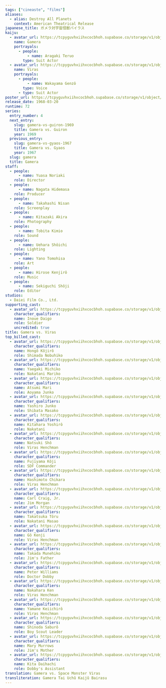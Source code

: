 ```yaml
---
tags: ["cineaste", "films"]
aliases:
  - alias: Destroy All Planets
    context: American Theatrical Release
japanese_title: ガメラ対宇宙怪獣バイラス
kaiju:
  - avatar_url: https://tcpyguvhxiihxcocbhoh.supabase.co/storage/v1/object/public/godzilla-cineaste-public/content/films/gamera-vs-viras-1968/kaiju-avatars/teruo-aragaki-0.jpg?t=2023-09-01T02%3A53%3A05.810Z
    name: Gamera
    portrayals:
      - people:
          - name: Aragaki Teruo
        type: Suit Actor
  - avatar_url: https://tcpyguvhxiihxcocbhoh.supabase.co/storage/v1/object/public/godzilla-cineaste-public/content/films/gamera-vs-viras-1968/kaiju-avatars/genzo-wakayama-0.jpg?t=2023-09-01T02%3A52%3A46.313Z
    name: Viras
    portrayals:
      - people:
          - name: Wakayama Genzô
        type: Voice
      - type: Suit Actor
poster_url: https://tcpyguvhxiihxcocbhoh.supabase.co/storage/v1/object/public/godzilla-cineaste-public/content/films/gamera-vs-viras-1968/posters/gamera-vs-viras-1968.jpg
release_date: 1968-03-20
runtime: 72
series:
  entry_number: 4
  next_entry:
    slug: gamera-vs-guiron-1969
    title: Gamera vs. Guiron
    year: 1969
  previous_entry:
    slug: gamera-vs-gyaos-1967
    title: Gamera vs. Gyaos
    year: 1967
  slug: gamera
  title: Gamera
staff:
  - people:
      - name: Yuasa Noriaki
    role: Director
  - people:
      - name: Nagata Hidemasa
    role: Producer
  - people:
      - name: Takahashi Nisan
    role: Screenplay
  - people:
      - name: Kitazaki Akira
    role: Photography
  - people:
      - name: Tobita Kimio
    role: Sound
  - people:
      - name: Uehara Shôichi
    role: Lighting
  - people:
      - name: Yano Tomohisa
    role: Art
  - people:
      - name: Hirose Kenjirô
    role: Music
  - people:
      - name: Sekiguchi Shôji
    role: Editor
studios:
  - Daiei Film Co., Ltd.
supporting_cast:
  - avatar_url: https://tcpyguvhxiihxcocbhoh.supabase.co/storage/v1/object/public/godzilla-cineaste-public/content/films/gamera-vs-viras-1968/cast-avatars/daigo-inoue-0.jpg
    character_qualifiers:
    name: Inoue Daigo
    role: Soldier
    uncredited: true
title: Gamera vs. Viras
top_billed_cast:
  - avatar_url: https://tcpyguvhxiihxcocbhoh.supabase.co/storage/v1/object/public/godzilla-cineaste-public/content/films/gamera-vs-viras-1968/cast-avatars/kojiro-hongo-0.jpg
    character_qualifiers:
    name: Hongô Kôjirô
    role: Shimada Nobuhiko
  - avatar_url: https://tcpyguvhxiihxcocbhoh.supabase.co/storage/v1/object/public/godzilla-cineaste-public/content/films/gamera-vs-viras-1968/cast-avatars/michiko-yaegaki-0.jpg
    character_qualifiers:
    name: Yaegaki Michiko
    role: Nakatani Mariko
  - avatar_url: https://tcpyguvhxiihxcocbhoh.supabase.co/storage/v1/object/public/godzilla-cineaste-public/content/films/gamera-vs-viras-1968/cast-avatars/mari-atsumi-0.jpg
    character_qualifiers:
    name: Atsumi Mari
    role: Aoyama Junko
  - avatar_url: https://tcpyguvhxiihxcocbhoh.supabase.co/storage/v1/object/public/godzilla-cineaste-public/content/films/gamera-vs-viras-1968/cast-avatars/junko-yashiro-0.jpg
    character_qualifiers:
    name: Yashiro Junko
    role: Shibata Masako
  - avatar_url: https://tcpyguvhxiihxcocbhoh.supabase.co/storage/v1/object/public/godzilla-cineaste-public/content/films/gamera-vs-viras-1968/cast-avatars/yoshiro-kitahara-0.jpg
    character_qualifiers:
    name: Kitahara Yoshirô
    role: Nakatani
  - avatar_url: https://tcpyguvhxiihxcocbhoh.supabase.co/storage/v1/object/public/godzilla-cineaste-public/content/films/gamera-vs-viras-1968/cast-avatars/sho-natsuki-0.jpg
    character_qualifiers:
    name: Natsuki Shô
    role: Viras Henchman
  - avatar_url: https://tcpyguvhxiihxcocbhoh.supabase.co/storage/v1/object/public/godzilla-cineaste-public/content/films/gamera-vs-viras-1968/cast-avatars/koji-fujiyama-0.jpg
    character_qualifiers:
    name: Fujiyama Kôji
    role: SDF Commander
  - avatar_url: https://tcpyguvhxiihxcocbhoh.supabase.co/storage/v1/object/public/godzilla-cineaste-public/content/films/gamera-vs-viras-1968/cast-avatars/chikara-hashimoto-0.jpg
    character_qualifiers:
    name: Hashimoto Chikara
    role: Viras Henchman
  - avatar_url: https://tcpyguvhxiihxcocbhoh.supabase.co/storage/v1/object/public/godzilla-cineaste-public/content/films/gamera-vs-viras-1968/cast-avatars/carl-craig-jr-0.jpg
    character_qualifiers:
    name: Carl Craig, Jr.
    role: Jim Morgan
  - avatar_url: https://tcpyguvhxiihxcocbhoh.supabase.co/storage/v1/object/public/godzilla-cineaste-public/content/films/gamera-vs-viras-1968/cast-avatars/toru-takatsuka-0.jpg
    character_qualifiers:
    name: Takatsuka Tôru
    role: Nakatani Masao
  - avatar_url: https://tcpyguvhxiihxcocbhoh.supabase.co/storage/v1/object/public/godzilla-cineaste-public/content/films/gamera-vs-viras-1968/cast-avatars/kenji-go-0.jpg
    character_qualifiers:
    name: Gô Kenji
    role: Viras Henchman
  - avatar_url: https://tcpyguvhxiihxcocbhoh.supabase.co/storage/v1/object/public/godzilla-cineaste-public/content/films/gamera-vs-viras-1968/cast-avatars/munehiko-takada-0.jpg
    character_qualifiers:
    name: Takada Munehiko
    role: Jim's Father
  - avatar_url: https://tcpyguvhxiihxcocbhoh.supabase.co/storage/v1/object/public/godzilla-cineaste-public/content/films/gamera-vs-viras-1968/cast-avatars/peter-williams-0.jpg
    character_qualifiers:
    name: Peter Williams
    role: Doctor Dobby
  - avatar_url: https://tcpyguvhxiihxcocbhoh.supabase.co/storage/v1/object/public/godzilla-cineaste-public/content/films/gamera-vs-viras-1968/cast-avatars/ken-nakahara-0.jpg
    character_qualifiers:
    name: Nakahara Ken
    role: Viras Henchman
  - avatar_url: https://tcpyguvhxiihxcocbhoh.supabase.co/storage/v1/object/public/godzilla-cineaste-public/content/films/gamera-vs-viras-1968/cast-avatars/keiichiro-yamane-0.jpg
    character_qualifiers:
    name: Yamane Keiichirô
    role: Viras Henchman
  - avatar_url: https://tcpyguvhxiihxcocbhoh.supabase.co/storage/v1/object/public/godzilla-cineaste-public/content/films/gamera-vs-viras-1968/cast-avatars/saburo-shinoda-0.jpg
    character_qualifiers:
    name: Shinoda Saburô
    role: Boy Scout Leader
  - avatar_url: https://tcpyguvhxiihxcocbhoh.supabase.co/storage/v1/object/public/godzilla-cineaste-public/content/films/gamera-vs-viras-1968/cast-avatars/mary-murrows-0.jpg
    character_qualifiers:
    name: Mary Murrows
    role: Jim's Mother
  - avatar_url: https://tcpyguvhxiihxcocbhoh.supabase.co/storage/v1/object/public/godzilla-cineaste-public/content/films/gamera-vs-viras-1968/cast-avatars/daihachi-kita-0.jpg
    character_qualifiers:
    name: Kita Daihachi
    role: Dobby's Assistant
translation: Gamera vs. Space Monster Viras
transliteration: Gamera Tai Uchû Kaijû Bairasu
---
```

